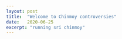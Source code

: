 ```yaml
---
layout: post
title:  "Welcome to Chinmoy controversies"
date:   2020-06-25
excerpt: "running sri chinmoy"
---
```

